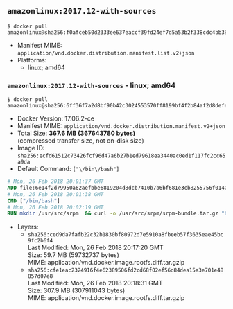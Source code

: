 ## `amazonlinux:2017.12-with-sources`

```console
$ docker pull amazonlinux@sha256:f0afceb50d2333ee637eaccf39fd24ef7d5a53b2f338cdc4bb387d164dd99e4d
```

-	Manifest MIME: `application/vnd.docker.distribution.manifest.list.v2+json`
-	Platforms:
	-	linux; amd64

### `amazonlinux:2017.12-with-sources` - linux; amd64

```console
$ docker pull amazonlinux@sha256:6ff36f7a2d8bf90b42c3024553570ff8199bf4f2b84af2d8defe30ff6acf4b1a
```

-	Docker Version: 17.06.2-ce
-	Manifest MIME: `application/vnd.docker.distribution.manifest.v2+json`
-	Total Size: **367.6 MB (367643780 bytes)**  
	(compressed transfer size, not on-disk size)
-	Image ID: `sha256:ecfd61512c73426fcf96d47a6b27b1ed79618ea3440ac0ed1f117fc2cc65a9da`
-	Default Command: `["\/bin\/bash"]`

```dockerfile
# Mon, 26 Feb 2018 20:01:37 GMT
ADD file:6e14f2d79950a62aefbbe6819204d8dcb7410b7b6bf681e3cb8255756f014016 in / 
# Mon, 26 Feb 2018 20:01:38 GMT
CMD ["/bin/bash"]
# Mon, 26 Feb 2018 20:02:19 GMT
RUN mkdir /usr/src/srpm  && curl -o /usr/src/srpm/srpm-bundle.tar.gz "https://amazon-linux-docker-sources.s3-accelerate.amazonaws.com/amzn2/srpm-bundle.tar.gz?versionId=BmBczAzkqWrsCFD2Q5vc8iqUyZIE0MG_"  && echo "b9d7340dd289dd321545417119df32865f4ae305fdc0fb89549e3c4a50caf5e7 /usr/src/srpm/srpm-bundle.tar.gz" | sha256sum -c -
```

-	Layers:
	-	`sha256:ced9da7fafb22c32b1830bf80972d7e5910a8fbeeb57f3635eae45bc9fc2b6f4`  
		Last Modified: Mon, 26 Feb 2018 20:17:20 GMT  
		Size: 59.7 MB (59732737 bytes)  
		MIME: application/vnd.docker.image.rootfs.diff.tar.gzip
	-	`sha256:cfe1eac2324916f4e62389506fd2cd68f02ef56d84dea15a3e701e48857d07e8`  
		Last Modified: Mon, 26 Feb 2018 20:18:31 GMT  
		Size: 307.9 MB (307911043 bytes)  
		MIME: application/vnd.docker.image.rootfs.diff.tar.gzip
